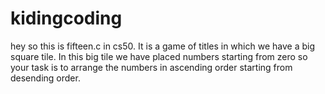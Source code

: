 # kidingcoding
hey so this is fifteen.c in cs50.
It is a game of titles in which we have a big square tile. In this big tile we have placed numbers starting from zero so your task is to 
arrange the numbers in ascending order starting from desending order.
